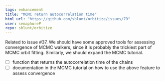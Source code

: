 ```yaml
---
tags: enhancement
title: "MCMC return autocorrelation time"
html_url: "https://github.com/sblunt/orbitize/issues/79"
user: semaphoreP
repo: sblunt/orbitize
---
```


Related to issue #37. We should have some approved tools for assessing convergence of MCMC walkers, since it is probably the trickiest part of MCMC orbit fitting. Similarly, we should expand the MCMC tutorial. 

- [ ] function that returns the autocorrelation time of the chains
- [ ] documentation in the MCMC tutorial on how to use the above feature to assess convergence